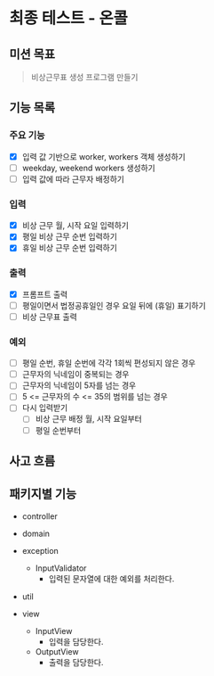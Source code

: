 # 최종 테스트 - 온콜

## 미션 목표
> 비상근무표 생성 프로그램 만들기

## 기능 목록

### 주요 기능
- [x] 입력 값 기반으로 worker, workers 객체 생성하기
- [ ] weekday, weekend workers 생성하기
- [ ] 입력 값에 따라 근무자 배정하기

### 입력
- [x] 비상 근무 월, 시작 요일 입력하기
- [x] 평일 비상 근무 순번 입력하기
- [x] 휴일 비상 근무 순번 입력하기

### 출력
- [x] 프롬프트 출력
- [ ] 평일이면서 법정공휴일인 경우 요일 뒤에 (휴일) 표기하기
- [ ] 비상 근무표 출력

### 예외
- [ ] 평일 순번, 휴일 순번에 각각 1회씩 편성되지 않은 경우
- [ ] 근무자의 닉네임이 중복되는 경우
- [ ] 근무자의 닉네임이 5자를 넘는 경우
- [ ] 5 <= 근무자의 수 <= 35의 범위를 넘는 경우
- [ ] 다시 입력받기
  - [ ] 비상 근무 배정 월, 시작 요일부터
  - [ ] 평일 순번부터

## 사고 흐름

## 패키지별 기능
- controller

- domain

- exception
  - InputValidator
    - 입력된 문자열에 대한 예외를 처리한다.
- util

- view
  - InputView
    - 입력을 담당한다.
  - OutputView
    - 출력을 담당한다.